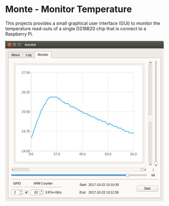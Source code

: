 # Monte - Monitor Temperature

This projects provides a small graphical user interface (GUI) to monitor the temperature read-outs of a single DS18B20 chip that is connect to a Raspberry Pi.

![screenshot](screenshot.png "monte")